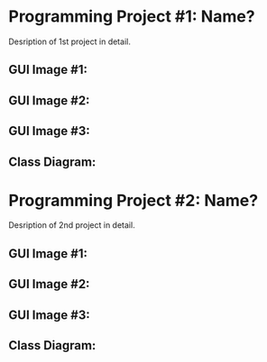 # Programming Project #1: Name?
Desription of 1st project in detail.

## GUI Image #1:
## GUI Image #2:
## GUI Image #3:

## Class Diagram:

# Programming Project #2: Name?
Desription of 2nd project in detail.

## GUI Image #1:
## GUI Image #2:
## GUI Image #3:

## Class Diagram:
